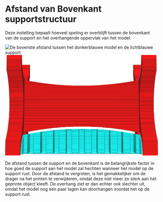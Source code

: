 Afstand van Bovenkant supportstructuur
====
Deze instelling bepaalt hoeveel speling er overblijft tussen de bovenkant van de support en het overhangende oppervlak van het model.

<!--screenshot {
"image_path": "support_z_distance.png",
"modellen": [{"script": "rack.scad"}],
"camerapositie": [0, 129, 11],
"instellingen": {
    "support_enable": waar,
    "support_z_distance": 1
},
"kleuren": 32
}-->
![De bovenste afstand tussen het donkerblauwe model en de lichtblauwe support](../../../articles/images/support_top_bottom_distance.svg)
![Er wordt een verticale afstand tussen het model en de support aangehouden](../../../articles/images/support_z_distance.png)

De afstand tussen de support en de bovenkant is de belangrijkste factor in hoe goed de support aan het model zal hechten wanneer het model op de support rust. Door de afstand te vergroten, is het gemakkelijker om de drager na het printen te verwijderen, omdat deze niet meer zo sterk aan het geprinte object kleeft. De overhang ziet er dan echter ook slechter uit, omdat het model nog een paar lagen kan doorhangen voordat het op de support rust.